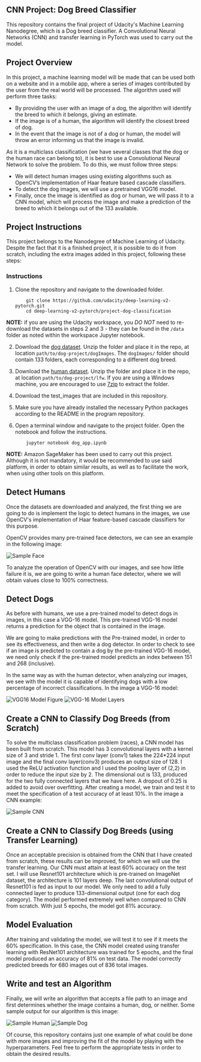 [//]: # (Image References)

[image1]: ./images/example_face.png "Sample Face"
[image2]: ./images/sample_human_output.png "Sample Human"
[image3]: ./images/vgg16_model_draw.png "VGG16 Model Figure"
[image4]: ./images/vgg16_model.png "VGG-16 Model Layers"
[image5]: ./images/sample_dog_output.png "Sample Dog"
[image6]: ./images/sample_cnn.png "Sample CNN"

## CNN Project: Dog Breed Classifier

This repository contains the final project of Udacity's Machine Learning Nanodegree, which is a Dog breed classifier. A Convolutional Neural Networks (CNN) and transfer learning in PyTorch was used to carry out the model.

## Project Overview

In this project, a machine learning model will be made that can be used both on a website and in a mobile app, where a series of images contributed by the user from the real world will be processed. The algorithm used will perform three tasks:

   - By providing the user with an image of a dog, the algorithm will identify the breed to which it belongs, giving an estimate.
   - If the image is of a human, the algorithm will identify the closest breed of dog.
   - In the event that the image is not of a dog or human, the model will throw an error informing us that the image is invalid.

As it is a multiclass classification (we have several classes that the dog or the human race can belong to), it is best to use a Convolutional Neural Network to solve the problem. To do this, we must follow three steps:

   - We will detect human images using existing algorithms such as OpenCV’s implementation of Haar feature based cascade classifiers.
   - To detect the dog images, we will use a pretrained VGG16 model.
   - Finally, once the image is identified as dog or human, we will pass it to a CNN model, which will process the image and make a prediction of the breed to    which it belongs out of the 133 available.


## Project Instructions

This project belongs to the Nanodegree of Machine Learning of Udacity. Despite the fact that it is a finished project, it is possible to do it from scratch, including the extra images added in this project, following these steps:

### Instructions

1. Clone the repository and navigate to the downloaded folder.
	
	```	
		git clone https://github.com/udacity/deep-learning-v2-pytorch.git
		cd deep-learning-v2-pytorch/project-dog-classification
	```
	
__NOTE:__ if you are using the Udacity workspace, you *DO NOT* need to re-download the datasets in steps 2 and 3 - they can be found in the `/data` folder as noted within the workspace Jupyter notebook.

2. Download the [dog dataset](https://s3-us-west-1.amazonaws.com/udacity-aind/dog-project/dogImages.zip).  Unzip the folder and place it in the repo, at location `path/to/dog-project/dogImages`.  The `dogImages/` folder should contain 133 folders, each corresponding to a different dog breed.
3. Download the [human dataset](http://vis-www.cs.umass.edu/lfw/lfw.tgz).  Unzip the folder and place it in the repo, at location `path/to/dog-project/lfw`.  If you are using a Windows machine, you are encouraged to use [7zip](http://www.7-zip.org/) to extract the folder. 
4. Download the test_images that are included in this repository.
5. Make sure you have already installed the necessary Python packages according to the README in the program repository.
6. Open a terminal window and navigate to the project folder. Open the notebook and follow the instructions.
	
	```
		jupyter notebook dog_app.ipynb
	```

__NOTE:__ Amazon SageMaker has been used to carry out this project. Although it is not mandatory, it would be recommended to use said platform, in order to obtain similar results, as well as to facilitate the work, when using other tools on this platform.


## Detect Humans

Once the datasets are downloaded and analyzed, the first thing we are going to do is implement the logic to detect humans in the images, we use OpenCV's implementation of Haar feature-based cascade classifiers for this purpose.

OpenCV provides many pre-trained face detectors, we can see an example in the following image:

![Sample Face][image1]

To analyze the operation of OpenCV with our images, and see how little failure it is, we are going to write a human face detector, where we will obtain values close to 100% correctness.

## Detect Dogs

As before with humans, we use a pre-trained model to detect dogs in images, in this case a VGG-16 model. This pre-trained VGG-16 model returns a prediction for the object that is contained in the image.

We are going to make predictions with the Pre-trained model, in order to see its effectiveness, and then write a dog detector. In order to check to see if an image is predicted to contain a dog by the pre-trained VGG-16 model, we need only check if the pre-trained model predicts an index between 151 and 268 (inclusive).

In the same way as with the human detector, when analyzing our images, we see with the model it is capable of identifying dogs with a low percentage of incorrect classifications. In the image a VGG-16 model:

![VGG16 Model Figure][image3]   ![VGG-16 Model Layers][image4]


## Create a CNN to Classify Dog Breeds (from Scratch)

To solve the multiclass classification problem (races), a CNN model has been built from scratch. This model has 3 convolutional layers with a kernel size of 3 and stride 1. The first conv layer (conv1) takes the 224*224 input image and the final conv layer(conv3) produces an output size of 128.
I used the ReLU activation function and I used the pooling layer of (2,2) in order to reduce the input size by 2. The dimensional out is 133, produced for the two fully connected layers that we have here. A dropout of 0.25 is added to avoid over overfitting. After creating a model, we train and test it to meet the specification of a test accuracy of at least 10%. In the image a CNN example:

![Sample CNN][image6]


## Create a CNN to Classify Dog Breeds (using Transfer Learning)

Once an acceptable precision is obtained from the CNN that I have created from scratch, these results can be improved, for which we will use the transfer learning. Our CNN must attain at least 60% accuracy on the test set. 
I will use Resnet101 architecture which is pre-trained on ImageNet dataset, the architecture is 101 layers deep. The last convolutional output of Resnet101 is fed as input to our model. We only need to add a fully connected layer to produce 133-dimensional output (one for each dog category). The model performed extremely well when compared to CNN from scratch. With just 5 epochs, the model got 81% accuracy.


## Model Evaluation

After training and validating the model, we will test it to see if it meets the 60% specification. In this case, the CNN model created using transfer learning with ResNet101 architecture was trained for 5 epochs, and the final model produced an accuracy of 81% on test data. The model correctly predicted breeds for 680 images out of 836 total images.


## Write and test an Algorithm

Finally, we will write an algorithm that accepts a file path to an image and first determines whether the image contains a human, dog, or neither. Some sample output for our algorithm is this image:

![Sample Human][image2]     ![Sample Dog][image5]

Of course, this repository contains just one example of what could be done with more images and improving the fit of the model by playing with the hyperparameters. Feel free to perform the appropriate tests in order to obtain the desired results.
